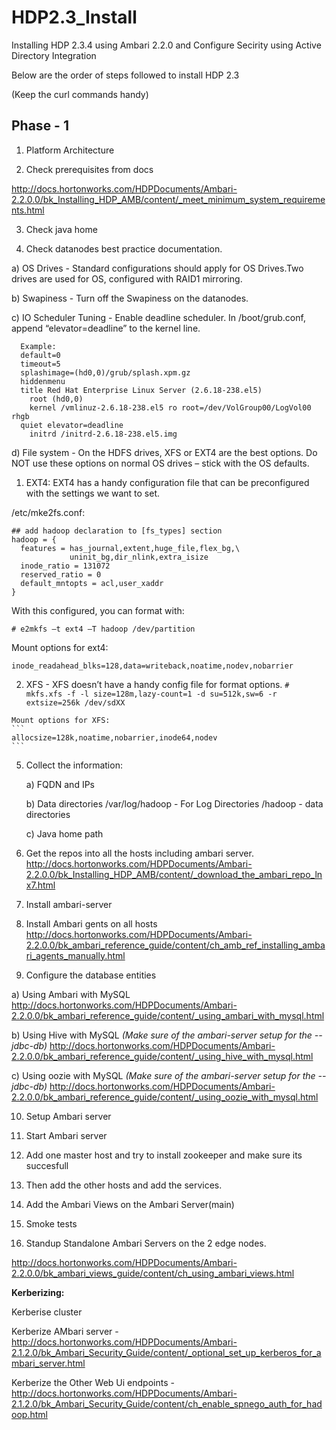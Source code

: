 # HDP2.3_Install
Installing HDP 2.3.4 using Ambari 2.2.0 and Configure Secirity using Active Directory Integration

Below are the order of steps followed to install HDP 2.3

(Keep the curl commands handy)

Phase - 1
----------

1) Platform Architecture

2) Check prerequisites from docs

http://docs.hortonworks.com/HDPDocuments/Ambari-2.2.0.0/bk_Installing_HDP_AMB/content/_meet_minimum_system_requirements.html

3) Check java home

4) Check datanodes best practice documentation.
    
  a) OS Drives - Standard configurations should apply for OS Drives.Two drives are used for OS, configured with RAID1 mirroring.
  
  b) Swapiness - Turn off the Swapiness on the datanodes.
  
  c) IO Scheduler Tuning - Enable deadline scheduler. In /boot/grub.conf, append “elevator=deadline” to the kernel line.  
```
  Example:
  default=0
  timeout=5
  splashimage=(hd0,0)/grub/splash.xpm.gz
  hiddenmenu
  title Red Hat Enterprise Linux Server (2.6.18-238.el5)
    root (hd0,0)
    kernel /vmlinuz-2.6.18-238.el5 ro root=/dev/VolGroup00/LogVol00 rhgb 
  quiet elevator=deadline
    initrd /initrd-2.6.18-238.el5.img
```
  d) File system - On the HDFS drives, XFS or EXT4 are the best options.  Do NOT use these options on normal OS drives – stick with the OS defaults.
  
  1. EXT4: EXT4 has a handy configuration file that can be preconfigured with the settings we want to set.

/etc/mke2fs.conf:
```
## add hadoop declaration to [fs_types] section
hadoop = {
  features = has_journal,extent,huge_file,flex_bg,\
             uninit_bg,dir_nlink,extra_isize
  inode_ratio = 131072
  reserved_ratio = 0
  default_mntopts = acl,user_xaddr
}
```

With this configured, you can format with:

```# e2mkfs –t ext4 –T hadoop /dev/partition```

Mount options for ext4:

```
inode_readahead_blks=128,data=writeback,noatime,nodev,nobarrier
```
  2. XFS - XFS doesn’t have a handy config file for format options.
    ```
    # mkfs.xfs -f -l size=128m,lazy-count=1 -d su=512k,sw=6 -r extsize=256k /dev/sdXX
    ```
    
    Mount options for XFS:
    ```
    allocsize=128k,noatime,nobarrier,inode64,nodev
    ```


5) Collect the information:

	a) FQDN and IPs

	b) Data directories
    /var/log/hadoop - For Log Directories
    /hadoop - data directories
    
	c) Java home path

6) Get the repos into all the hosts including ambari server.
http://docs.hortonworks.com/HDPDocuments/Ambari-2.2.0.0/bk_Installing_HDP_AMB/content/_download_the_ambari_repo_lnx7.html

7) Install ambari-server

8) Install Ambari gents on all hosts
http://docs.hortonworks.com/HDPDocuments/Ambari-2.2.0.0/bk_ambari_reference_guide/content/ch_amb_ref_installing_ambari_agents_manually.html

9) Configure the database entities

  a) Using Ambari with MySQL
	http://docs.hortonworks.com/HDPDocuments/Ambari-2.2.0.0/bk_ambari_reference_guide/content/_using_ambari_with_mysql.html

  b) Using Hive with MySQL *(Make sure of the ambari-server setup for the --jdbc-db)*
	http://docs.hortonworks.com/HDPDocuments/Ambari-2.2.0.0/bk_ambari_reference_guide/content/_using_hive_with_mysql.html

  c) Using oozie with MySQL *(Make sure of the ambari-server setup for the --jdbc-db)*
	http://docs.hortonworks.com/HDPDocuments/Ambari-2.2.0.0/bk_ambari_reference_guide/content/_using_oozie_with_mysql.html

10) Setup Ambari server

11) Start Ambari server

12) Add one master host and try to install zookeeper and make sure its succesfull

13) Then add the other hosts and add the services.

14) Add the Ambari Views on the Ambari Server(main)

15) Smoke tests

14) Standup Standalone Ambari Servers on the 2 edge nodes.

http://docs.hortonworks.com/HDPDocuments/Ambari-2.2.0.0/bk_ambari_views_guide/content/ch_using_ambari_views.html



**Kerberizing:**

Kerberise cluster

Kerberize AMbari server - http://docs.hortonworks.com/HDPDocuments/Ambari-2.1.2.0/bk_Ambari_Security_Guide/content/_optional_set_up_kerberos_for_ambari_server.html

Kerberize the Other Web Ui endpoints - http://docs.hortonworks.com/HDPDocuments/Ambari-2.1.2.0/bk_Ambari_Security_Guide/content/ch_enable_spnego_auth_for_hadoop.html


